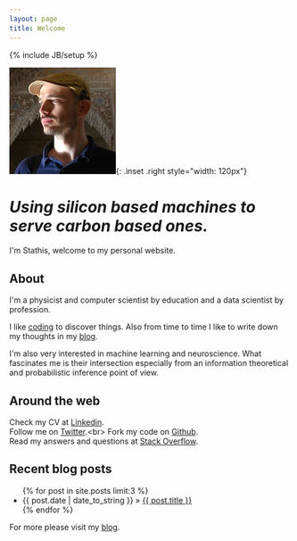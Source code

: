 ```yaml
---
layout: page
title: Welcome
---
```

{% include JB/setup %}

![photo of Stathis in Alhambra](assets/images/stathis.jpg){: .inset .right style="width: 120px"}

# *Using silicon based machines to serve carbon based ones.*

I'm Stathis, welcome to my personal website. 

## About

I'm a physicist and computer scientist by education and a data scientist by profession. 

I like <a href="projects">coding</a> to discover things. Also from time to time I like to write down my thoughts in my <a href="/blog">blog</a>.

I'm also very interested in machine learning and neuroscience. What fascinates me is their intersection especially from an information theoretical and probabilistic inference point of view.

## Around the web

Check my CV at [Linkedin](https://www.linkedin.com/in/stathisfotiadis).<br>
Follow me on [Twitter](https://twitter.com/sfotiadis_).<br>
Fork my code on [Github](https://github.com/sfotiadis).<br>
Read my answers and questions at [Stack Overflow](http://stackoverflow.com/users/1857521/sfotiadis).

## Recent blog posts

<ul class="posts">
  {% for post in site.posts limit:3 %}
    <li><span>{{ post.date | date_to_string }}</span> &raquo; <a href="{{ BASE_PATH }}{{ post.url }}">{{ post.title }}</a></li>
  {% endfor %}
</ul>

For more please visit my <a href="/blog">blog</a>.


